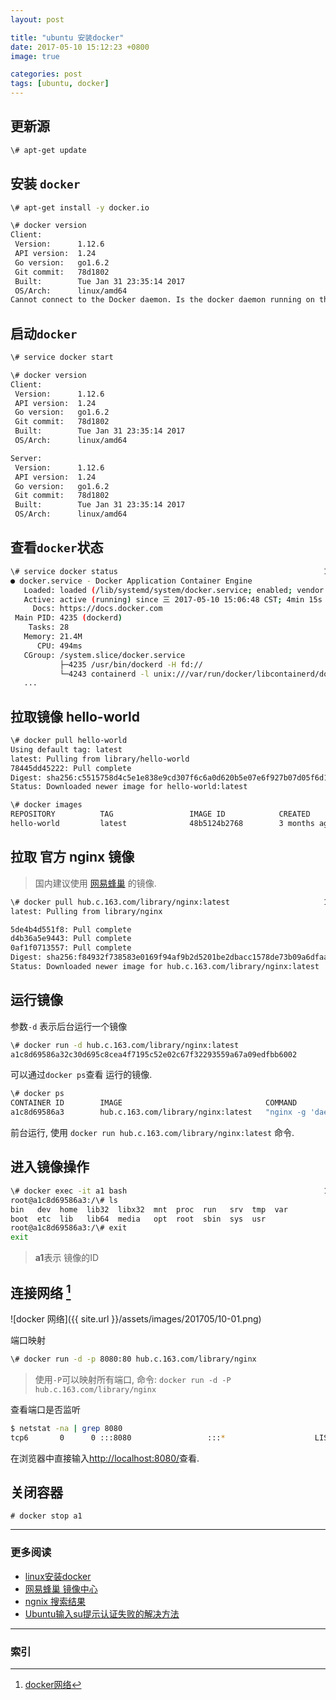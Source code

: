 ```yaml
---
layout: post

title: "ubuntu 安装docker"
date: 2017-05-10 15:12:23 +0800
image: true

categories: post
tags: [ubuntu, docker]
---
```


## 更新源

```bash
\# apt-get update
```

## 安装 `docker`

```bash
\# apt-get install -y docker.io

\# docker version
Client:
 Version:      1.12.6
 API version:  1.24
 Go version:   go1.6.2
 Git commit:   78d1802
 Built:        Tue Jan 31 23:35:14 2017
 OS/Arch:      linux/amd64
Cannot connect to the Docker daemon. Is the docker daemon running on this host?
```

## 启动`docker`

```bash
\# service docker start

\# docker version
Client:
 Version:      1.12.6
 API version:  1.24
 Go version:   go1.6.2
 Git commit:   78d1802
 Built:        Tue Jan 31 23:35:14 2017
 OS/Arch:      linux/amd64

Server:
 Version:      1.12.6
 API version:  1.24
 Go version:   go1.6.2
 Git commit:   78d1802
 Built:        Tue Jan 31 23:35:14 2017
 OS/Arch:      linux/amd64
```

## 查看`docker`状态

```bash
\# service docker status                                              1 ↵
● docker.service - Docker Application Container Engine
   Loaded: loaded (/lib/systemd/system/docker.service; enabled; vendor preset: e
   Active: active (running) since 三 2017-05-10 15:06:48 CST; 4min 15s ago
     Docs: https://docs.docker.com
 Main PID: 4235 (dockerd)
    Tasks: 28
   Memory: 21.4M
      CPU: 494ms
   CGroup: /system.slice/docker.service
           ├─4235 /usr/bin/dockerd -H fd://
           └─4243 containerd -l unix:///var/run/docker/libcontainerd/docker-cont
   ...
```

## 拉取镜像 **hello-world**

```bash
\# docker pull hello-world
Using default tag: latest
latest: Pulling from library/hello-world
78445dd45222: Pull complete
Digest: sha256:c5515758d4c5e1e838e9cd307f6c6a0d620b5e07e6f927b07d05f6d12a1ac8d7
Status: Downloaded newer image for hello-world:latest

\# docker images
REPOSITORY          TAG                 IMAGE ID            CREATED             SIZE
hello-world         latest              48b5124b2768        3 months ago        1.84 kB
```

## 拉取 **官方 nginx** 镜像
>国内建议使用 [网易蜂巢](https://c.163.com/hub#/m/home/) 的镜像.

```bash
\# docker pull hub.c.163.com/library/nginx:latest                     1 ↵
latest: Pulling from library/nginx

5de4b4d551f8: Pull complete
d4b36a5e9443: Pull complete
0af1f0713557: Pull complete
Digest: sha256:f84932f738583e0169f94af9b2d5201be2dbacc1578de73b09a6dfaaa07801d6
Status: Downloaded newer image for hub.c.163.com/library/nginx:latest
```

## 运行镜像

参数`-d` 表示后台运行一个镜像

```bash
\# docker run -d hub.c.163.com/library/nginx:latest
a1c8d69586a32c30d695c8cea4f7195c52e02c67f32293559a67a09edfbb6002
```
可以通过`docker ps`查看 运行的镜像.
```bash
\# docker ps
CONTAINER ID        IMAGE                                COMMAND                  CREATED             STATUS              PORTS               NAMES
a1c8d69586a3        hub.c.163.com/library/nginx:latest   "nginx -g 'daemon off"   11 seconds ago      Up 8 seconds        80/tcp              distracted_leakey
```
前台运行, 使用 `docker run hub.c.163.com/library/nginx:latest` 命令.

## 进入镜像操作

```bash
\# docker exec -it a1 bash                                            1 ↵
root@a1c8d69586a3:/\# ls
bin   dev  home  lib32	libx32	mnt  proc  run	 srv  tmp  var
boot  etc  lib	 lib64	media	opt  root  sbin  sys  usr
root@a1c8d69586a3:/\# exit
exit
```
>**a1**表示 镜像的ID

## 连接网络 [^2]

![docker 网络]({{ site.url }}/assets/images/201705/10-01.png)

端口映射
```bash
\# docker run -d -p 8080:80 hub.c.163.com/library/nginx
```

>使用`-P`可以映射所有端口, 命令: `docker run -d -P hub.c.163.com/library/nginx`

查看端口是否监听
```bash
$ netstat -na | grep 8080
tcp6       0      0 :::8080                 :::*                    LISTEN
```
在浏览器中直接输入[http://localhost:8080/](http://localhost:8080/)查看.

## 关闭容器
`# docker stop a1`


---
### 更多阅读
- [linux安装docker](http://www.imooc.com/video/14619)
- [网易蜂巢 镜像中心](https://c.163.com/hub#/m/home/)
- [ngnix 搜索结果](https://c.163.com/hub#/m/search/?keyword=nginx)
- [Ubuntu输入su提示认证失败的解决方法](http://studiogang.blog.51cto.com/505887/385223)

---
### 索引

[^2]: [docker网络](http://www.imooc.com/video/14623)
